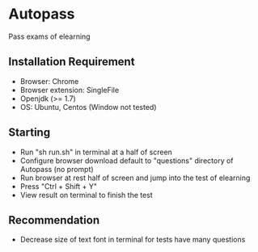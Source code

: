 # Autopass
Pass exams of elearning

## Installation Requirement
- Browser: Chrome
- Browser extension: SingleFile
- Openjdk (>= 1.7)
- OS: Ubuntu, Centos (Window not tested)

## Starting
- Run "sh run.sh" in terminal at a half of screen
- Configure browser download default to "questions" directory of Autopass (no prompt)
- Run browser at rest half of screen and jump into the test of elearning
- Press "Ctrl + Shift + Y"
- View result on terminal to finish the test

## Recommendation
- Decrease size of text font in terminal for tests have many questions
